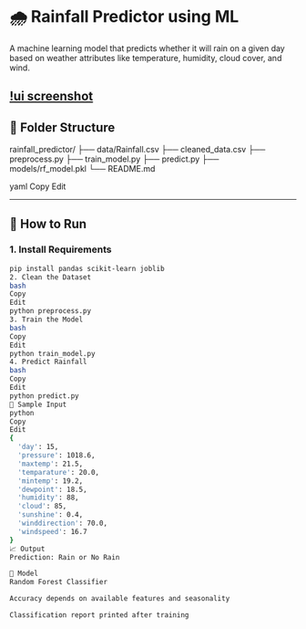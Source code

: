 # 🌧️ Rainfall Predictor using ML

A machine learning model that predicts whether it will rain on a given day based on weather attributes like temperature, humidity, cloud cover, and wind.



[!ui screenshot](assets/image.png)
---

## 📂 Folder Structure

rainfall_predictor/
├── data/Rainfall.csv
├── cleaned_data.csv
├── preprocess.py
├── train_model.py
├── predict.py
├── models/rf_model.pkl
└── README.md

yaml
Copy
Edit

---

## 🚀 How to Run

### 1. Install Requirements

```bash
pip install pandas scikit-learn joblib
2. Clean the Dataset
bash
Copy
Edit
python preprocess.py
3. Train the Model
bash
Copy
Edit
python train_model.py
4. Predict Rainfall
bash
Copy
Edit
python predict.py
🧪 Sample Input
python
Copy
Edit
{
  'day': 15,
  'pressure': 1018.6,
  'maxtemp': 21.5,
  'temparature': 20.0,
  'mintemp': 19.2,
  'dewpoint': 18.5,
  'humidity': 88,
  'cloud': 85,
  'sunshine': 0.4,
  'winddirection': 70.0,
  'windspeed': 16.7
}
📈 Output
Prediction: Rain or No Rain

🧠 Model
Random Forest Classifier

Accuracy depends on available features and seasonality

Classification report printed after training

